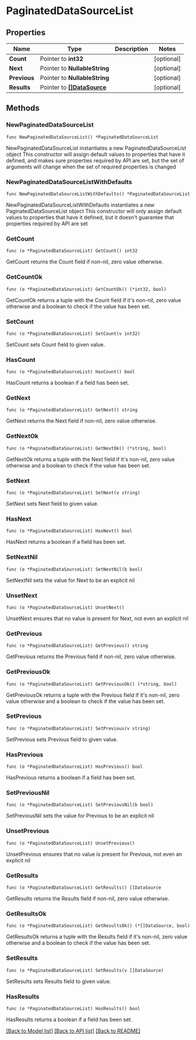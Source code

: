 # PaginatedDataSourceList

## Properties

Name | Type | Description | Notes
------------ | ------------- | ------------- | -------------
**Count** | Pointer to **int32** |  | [optional] 
**Next** | Pointer to **NullableString** |  | [optional] 
**Previous** | Pointer to **NullableString** |  | [optional] 
**Results** | Pointer to [**[]DataSource**](DataSource.md) |  | [optional] 

## Methods

### NewPaginatedDataSourceList

`func NewPaginatedDataSourceList() *PaginatedDataSourceList`

NewPaginatedDataSourceList instantiates a new PaginatedDataSourceList object
This constructor will assign default values to properties that have it defined,
and makes sure properties required by API are set, but the set of arguments
will change when the set of required properties is changed

### NewPaginatedDataSourceListWithDefaults

`func NewPaginatedDataSourceListWithDefaults() *PaginatedDataSourceList`

NewPaginatedDataSourceListWithDefaults instantiates a new PaginatedDataSourceList object
This constructor will only assign default values to properties that have it defined,
but it doesn't guarantee that properties required by API are set

### GetCount

`func (o *PaginatedDataSourceList) GetCount() int32`

GetCount returns the Count field if non-nil, zero value otherwise.

### GetCountOk

`func (o *PaginatedDataSourceList) GetCountOk() (*int32, bool)`

GetCountOk returns a tuple with the Count field if it's non-nil, zero value otherwise
and a boolean to check if the value has been set.

### SetCount

`func (o *PaginatedDataSourceList) SetCount(v int32)`

SetCount sets Count field to given value.

### HasCount

`func (o *PaginatedDataSourceList) HasCount() bool`

HasCount returns a boolean if a field has been set.

### GetNext

`func (o *PaginatedDataSourceList) GetNext() string`

GetNext returns the Next field if non-nil, zero value otherwise.

### GetNextOk

`func (o *PaginatedDataSourceList) GetNextOk() (*string, bool)`

GetNextOk returns a tuple with the Next field if it's non-nil, zero value otherwise
and a boolean to check if the value has been set.

### SetNext

`func (o *PaginatedDataSourceList) SetNext(v string)`

SetNext sets Next field to given value.

### HasNext

`func (o *PaginatedDataSourceList) HasNext() bool`

HasNext returns a boolean if a field has been set.

### SetNextNil

`func (o *PaginatedDataSourceList) SetNextNil(b bool)`

 SetNextNil sets the value for Next to be an explicit nil

### UnsetNext
`func (o *PaginatedDataSourceList) UnsetNext()`

UnsetNext ensures that no value is present for Next, not even an explicit nil
### GetPrevious

`func (o *PaginatedDataSourceList) GetPrevious() string`

GetPrevious returns the Previous field if non-nil, zero value otherwise.

### GetPreviousOk

`func (o *PaginatedDataSourceList) GetPreviousOk() (*string, bool)`

GetPreviousOk returns a tuple with the Previous field if it's non-nil, zero value otherwise
and a boolean to check if the value has been set.

### SetPrevious

`func (o *PaginatedDataSourceList) SetPrevious(v string)`

SetPrevious sets Previous field to given value.

### HasPrevious

`func (o *PaginatedDataSourceList) HasPrevious() bool`

HasPrevious returns a boolean if a field has been set.

### SetPreviousNil

`func (o *PaginatedDataSourceList) SetPreviousNil(b bool)`

 SetPreviousNil sets the value for Previous to be an explicit nil

### UnsetPrevious
`func (o *PaginatedDataSourceList) UnsetPrevious()`

UnsetPrevious ensures that no value is present for Previous, not even an explicit nil
### GetResults

`func (o *PaginatedDataSourceList) GetResults() []DataSource`

GetResults returns the Results field if non-nil, zero value otherwise.

### GetResultsOk

`func (o *PaginatedDataSourceList) GetResultsOk() (*[]DataSource, bool)`

GetResultsOk returns a tuple with the Results field if it's non-nil, zero value otherwise
and a boolean to check if the value has been set.

### SetResults

`func (o *PaginatedDataSourceList) SetResults(v []DataSource)`

SetResults sets Results field to given value.

### HasResults

`func (o *PaginatedDataSourceList) HasResults() bool`

HasResults returns a boolean if a field has been set.


[[Back to Model list]](../README.md#documentation-for-models) [[Back to API list]](../README.md#documentation-for-api-endpoints) [[Back to README]](../README.md)


